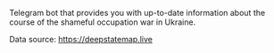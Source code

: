 Telegram bot that provides you with up-to-date information about the course of the shameful occupation war in Ukraine.

Data source: https://deepstatemap.live
